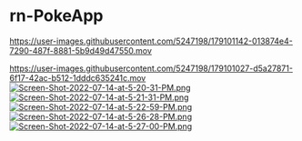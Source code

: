 # rn-PokeApp

https://user-images.githubusercontent.com/5247198/179101142-013874e4-7290-487f-8881-5b9d49d47550.mov


https://user-images.githubusercontent.com/5247198/179101027-d5a27871-6f17-42ac-b512-1dddc635241c.mov
[![Screen-Shot-2022-07-14-at-5-20-31-PM.png](https://i.postimg.cc/zBjTh8b7/Screen-Shot-2022-07-14-at-5-20-31-PM.png)](https://postimg.cc/TLKyM8c5)
[![Screen-Shot-2022-07-14-at-5-21-31-PM.png](https://i.postimg.cc/Dym1WV2Q/Screen-Shot-2022-07-14-at-5-21-31-PM.png)](https://postimg.cc/jL0D9FnC)
[![Screen-Shot-2022-07-14-at-5-22-59-PM.png](https://i.postimg.cc/hG8mFcrn/Screen-Shot-2022-07-14-at-5-22-59-PM.png)](https://postimg.cc/FfRz3t8C)
[![Screen-Shot-2022-07-14-at-5-26-28-PM.png](https://i.postimg.cc/DyWbvqgB/Screen-Shot-2022-07-14-at-5-26-28-PM.png)](https://postimg.cc/xc2dgNBz)
[![Screen-Shot-2022-07-14-at-5-27-00-PM.png](https://i.postimg.cc/kMHBp2m8/Screen-Shot-2022-07-14-at-5-27-00-PM.png)](https://postimg.cc/SjWSXNjN)
